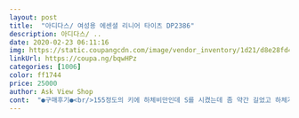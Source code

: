 ```yaml
---
layout: post 
title:  "아디다스/ 여성용 에센셜 리니어 타이츠 DP2386" 
description: 아디다스/ ..
date: 2020-02-23 06:11:16 
img: https://static.coupangcdn.com/image/vendor_inventory/1d21/d8e28fd4b53d34b0aa841e853c0c388005185944893c9a9e58a317a3086b.jpg 
linkUrl: https://coupa.ng/bqwHPz 
categories: [1006] 
color: ff1744 
price: 25000 
author: Ask View Shop 
cont:  "●구매후기●<br/>155정도의 키에 하체비만인데 S를 시켰는데 좀 약간 길었고 하체가 비만인데도 통이 약간컸어요 XS를 살껄 그랫나봤요 교환하고싶은데 돈이 더 들어서 그냥 입을려고요,,, 다들 진짜 한사이즈나 두사이즈정도 작게 사야할듯,,, 사실 사회적거리두기 실천중이라 입고 나가진 않았고 배송도 빨라서 좋았어요<br/>그리고 길이가 다른 아디다스 레깅스 보다 길어서 좋았어요! 같은 사이즈인데도 이 레깅스는 발목을 다 덮어주더라구요!<br/>근데 너무 꽉 끼고 혈액순환 안 되는 레깅스 싫으신 분은 구매 하셔도 좋을 것 같습니당<br/>꼭 짜가같은느낌ㅎㅎ 허벅지는 트실하니깐 잡아준다기<br/>나이키 레깅스 구입후 맘에 들어 아디다스도 구매한건데<br/>나이키보다 꽉 끼인다는 느낌은 없지만<br/>날씬하신분들은 아마도 탄력이없다고 하실수도 ㅎㅎ<br/>다시 바로 잡으면 옆으로 가요<br/>로고가 돌아가서 정중앙에 계속있어요 ㅠ<br/>몇번착용후 후기입니다<br/>보다는 맞는데 종아리는 커요 ㅎㅎ<br/>완전 저를 위한 레깅스인줄 ㅎㅎ<br/>완전 쫙쫙늘어나구요<br/>완전마음에 들어요<br/>이 점 참고하셔서 구매하시면 좋을 것 같습니다<br/>쫀쫀하지않다라고 하시는데 안쫀쫀한것도 아니구요<br/>쫀쫀한 레깅스 구매하시고 싶으신 거라면 구매 안 하시는 게 좋을 거 같아요! 레깅스가 좀 헐렁하고 보풀 잘 일어나는 재질입니다 ㅠㅠ<br/>편하게 잡아줘요<br/>편하고 너무좋은데 발목을 안잡아주니<br/>편하고 좋네요^^<br/>하지만 한덩치하는 저에겐 아주편하게 잘맞고<br/>한치수작게 구매 정말 잘했네요<br/>한치수작게 사야한다는 상품평보고<br/>허리밴드도 넓음 그러나 뱃살많은 저에겐 몇시간뒤 접힘 ㅎ<br/>" 
---
```

